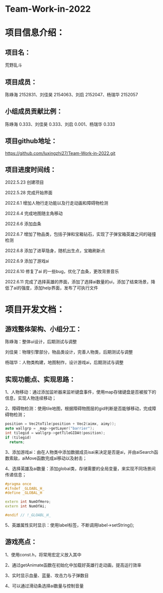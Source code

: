 # Team-Work-in-2022
项目信息介绍：
===
项目名：
--
荒野乱斗

项目成员：
--
陈峥海 2152831、刘佳昊 2154063、刘启 2152047、杨瑞华 2152057

小组成员贡献比例：
--
陈峥海 0.333、刘佳昊 0.333、刘启 0.001、杨瑞华 0.333

项目github地址：
--
https://github.com/luxingzhi27/Team-Work-in-2022.git

项目进度时间线：
--
2022.5.23 创建项目

2022.5.28 完成开始界面

2022.6.1  增加人物行走功能以及行走动画和障碍物检测

2022.6.4  完成地图随主角移动

2022.6.6  添加血条

2022.6.7  增加了物品类，包括子弹和宝箱钻石，实现了子弹宝箱英雄之间的碰撞检测

2022.6.8  添加了进草隐身，随机出生点，宝箱刷新点

2022.6.9  添加了游戏ai

2022.6.10 修复了ai 的一些bug，优化了血条，更改背景音乐

2022.6.11 完成了选择英雄的界面，添加了选择ai数量的ui，添加了结束场景，降低了ai的强度，添加help界面，发布了可执行文件

项目开发文档：
==
游戏整体架构、小组分工：
--
陈峥海：整体ui设计，后期测试与调整

刘佳昊：物理引擎部分，物品类设计，完善人物类，后期测试与调整

杨瑞华：人物类构建，地图制作，设计游戏ai，后期测试与调整

实现功能点、实现思路：
--
1、人物移动：通过添加监听器来监听键盘事件，使用map存储键盘是否被按下的信息，实现人物连续移动；

2、障碍物检测：使用tile地图，根据障碍物图层的gid判断是否能够移动，完成障碍物检测；
```cpp
position = Vec2toTile(position + Vec2(aimx, aimy));
auto wallgrp = _map->getLayer("barrier");
int tilegid = wallgrp->getTileGIDAt(position);
if (tilegid)
  return;
```
3、添加游戏ai：由在人物类中添加数据成员isai来决定是否是ai，并由aiSearch函数索敌，aiMove函数完成ai移动以及射击；

4、选择英雄及ai数量：添加global类，存储需要的全局变量，来实现不同场景间传递信息；
```cpp
#pragma once
#ifndef _GLOABL_H_
#define _GLOBAL_H

extern int NumOfHero;
extern int NumOfAi;

#endif // !_GLOABL_H_
```
5、英雄属性实时显示：使用label标签，不断调用label->setString();

游戏亮点：
--
1、使用const.h，将常用宏定义放入其中

2、通过getAnimate函数在初始化中加载好英雄行走动画，提高运行效率

3、实时显示血量、蓝量、攻击力与子弹数目

4、可以通过滑动条选择ai数量与控制音量
